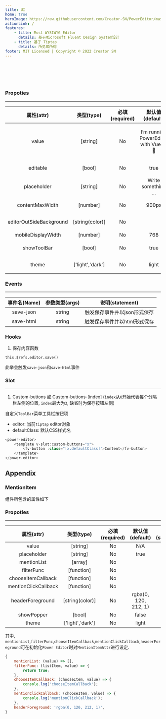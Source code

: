 ```yaml
---
title: UI
home: true
heroImage: https://raw.githubusercontent.com/Creator-SN/PowerEditor/master/src/modules/editor/src/assets/logo.svg
actionLink: /
features:
    - title: Most WYSIWYG Editor
      details: 基于Microsoft Fluent Design System设计
    - title: 基于 Tiptap
      details: 所见即所得
footer: MIT Licensed | Copyright © 2022 Creator SN
---
```


<script>
export default {
    data () {
        return {
            readonly: false,
            theme: "light"
        }
    }
}
</script>

<div style="display: flex;">
<fv-button :theme="theme" borderRadius="35" style="width: 35px; height: 35px; margin: 15px 0px;" @click="theme = theme == 'light' ? 'dark' : 'light'"><i class="ms-Icon" :class="[`ms-Icon--${theme === 'light' ? 'Sunny' : 'ClearNight'}`]"></i></fv-button>
<fv-button :theme="theme" borderRadius="35" style="width: 35px; height: 35px; margin: 15px;" @click="readonly = readonly == true ? false : true"><i class="ms-Icon" :class="[`ms-Icon--${readonly === true ? 'PageEdit' : 'ReadingMode'}`]"></i></fv-button>
</div>

<power-editor :theme="theme" :editable="!readonly" style="width:100%" />

### Propoties
---
|       属性(attr)        |    类型(type)    | 必填(required) |                默认值(default)                 |      说明(statement)       |
|:-----------------------:|:----------------:|:--------------:|:----------------------------------------------:|:--------------------------:|
|          value          |     [string]     |       No       | <p>I’m running PowerEditor with Vue.js. 🎉</p> | 文本内容, 支持纯文本及HTML |
|        editable         |      [bool]      |       No       |                      true                      |       编辑器是否只读       |
|       placeholder       |     [string]     |       No       |               Write something …                |     编辑器Placeholder      |
|     contentMaxWidth     |     [number]     |       No       |                     900px                      |      内容最大显示宽度      |
| editorOutSideBackground | [string(color)]  |       No       |                                                |      编辑器外部背景色      |
|   mobileDisplayWidth    |     [number]     |       No       |                      768                       |         移动端模式         |
|       showToolBar       |      [bool]      |       No       |                      true                      |       显示菜单工具栏       |
|          theme          | ['light','dark'] |       No       |                     light                      |        明暗主题风格        |

### Events
---
| 事件名(Name) | 参数类型(args) |       说明(statement)        |
|:------------:|:--------------:|:----------------------------:|
|  save-json   |     string     | 触发保存事件并以json形式保存 |
|  save-html   |     string     | 触发保存事件并以html形式保存 |

### Hooks

1. 保存内容函数

```vue
this.$refs.editor.save()
```

此举会触发`save-json`和`save-html`事件


### Slot
---
1. Custom-buttons 或 Custom-buttons-[index] (`index`从`0`开始代表每个分隔栏左侧的位置, `index`最大为`3`, 缺省时为保存按钮左侧)

自定义`ToolBar`菜单工具栏按钮项

- editor: 当前`tiptap` editor对象
- defaultClass: 默认CSS样式名

```javascript
<power-editor>
    <template v-slot:custom-buttons="x">
        <fv-button :class="[x.defaultClass]">Content</fv-button>
    </template>
</power-editor>
```

## Appendix

### MentionItem

组件所包含的属性如下

### Propoties
---
|      属性(attr)      |    类型(type)    | 必填(required) |   默认值(default)    | 说明(statement) |
|:--------------------:|:----------------:|:--------------:|:--------------------:|:---------------:|
|        value         |     [string]     |       No       |         N/A          |                 |
|     placeholder      |     [string]     |       No       |         true         |                 |
|     mentionList      |     [array]      |       No       |                      |                 |
|      filterFunc      |    [function]    |       No       |                      |                 |
|  chooseItemCallback  |    [function]    |       No       |                      |                 |
| mentionClickCallback |    [function]    |       No       |                      |                 |
|   headerForeground   | [string(color)]  |       No       | rgba(0, 120, 212, 1) |                 |
|      showPopper      |      [bool]      |       No       |        false         |                 |
|        theme         | ['light','dark'] |       No       |        light         |                 |

其中, `mentionList`,`filterFunc`,`chooseItemCallback`,`mentionClickCallback`,`headerForeground`可在初始化`Power Editor`时对`MentionItemAttr`进行设定.

```javascript
{
    mentionList: (value) => [],
    filterFunc: (listItem, value) => {
        return true;
    },
    chooseItemCallback: (chooseItem, value) => {
        console.log('chooseItemCallback');
    },
    mentionClickCallback: (chooseItem, value) => {
        console.log('mentionClickCallback');
    },
    headerForeground: 'rgba(0, 120, 212, 1)',
}
```
